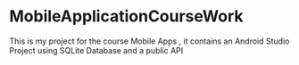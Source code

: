 # MobileApplicationCourseWork
This is my project for the course Mobile Apps , it contains an Android Studio Project using SQLite Database and a public API
